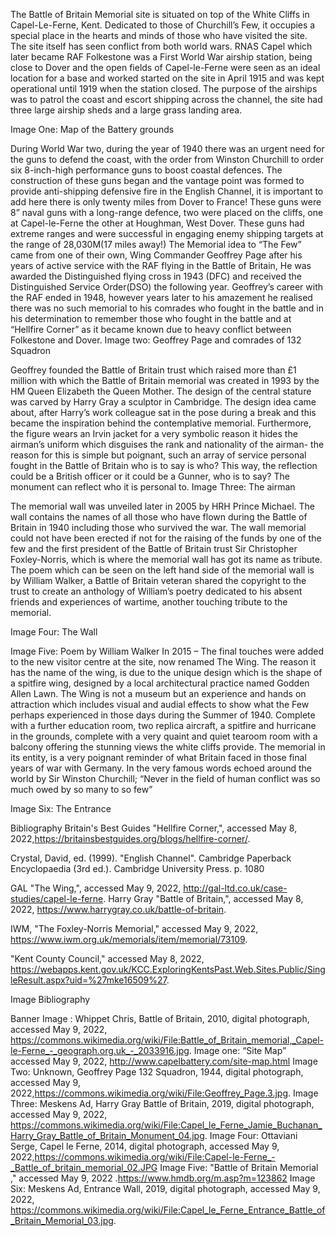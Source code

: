 The Battle of Britain Memorial site is situated on top of the White Cliffs in Capel-Le-Ferne, Kent. Dedicated to those of Churchill’s Few, it occupies a special place in the hearts and minds of those who have visited the site. 
The site itself has seen conflict from both world wars. RNAS Capel which later became RAF Folkestone was a First World War airship station, being close to Dover and the open fields of Capel-le-Ferne were seen as an ideal location for a base and worked started on the site in April 1915 and was kept operational until 1919 when the station closed.  The purpose of the airships was to patrol the coast and escort shipping across the channel, the site had three large airship sheds and a large grass landing area. 

Image One:
Map of the Battery grounds



During World War two, during the year of 1940 there was an urgent need for the guns to defend the coast, with the order from Winston Churchill to order six 8-inch-high performance guns to boost coastal defences. The construction of these guns began and the vantage point was formed to provide anti-shipping defensive fire in the English Channel, it is important to add here there is only twenty miles from Dover to France!  These guns were 8” naval guns with a long-range defence, two were placed on the cliffs, one at Capel-le-Ferne the other at Houghman, West Dover. These guns had extreme ranges and were successful in engaging enemy shipping targets at the range of 28,030M(17 miles away!) 
The Memorial idea to “The Few” came from one of their own, Wing Commander Geoffrey Page after his years of active service with the RAF flying in the Battle of Britain, He was awarded the Distinguished flying cross in 1943 (DFC) and received the Distinguished Service Order(DSO) the following year. Geoffrey’s career with the RAF ended in 1948, however years later to his amazement he realised there was no such memorial to his comrades who fought in the battle and in his determination to remember those who fought in the battle and at “Hellfire Corner”  as it became known due to heavy conflict between Folkestone and Dover. 
Image two: Geoffrey Page and comrades of 132 Squadron 







Geoffrey founded the Battle of Britain trust which raised more than £1 million with which the Battle of Britain memorial was created in 1993 by the HM Queen Elizabeth the Queen Mother.  The design of the central stature was carved by Harry Gray a sculptor in Cambridge.  The design idea came about, after Harry’s work colleague sat in the pose during a break and this became the inspiration behind the contemplative memorial. Furthermore, the figure wears an Irvin jacket for a very symbolic reason it hides the airman’s uniform which disguises the rank and nationality of the airman- the reason for this is simple but poignant, such an array of service personal fought in the Battle of Britain who is to say is who? This way, the reflection could be a British officer or it could be a Gunner, who is to say? The monument can reflect who it is personal to. 
Image Three: The airman 


The memorial wall was unveiled later in 2005 by HRH Prince Michael. The wall contains the names of all those who have flown during the Battle of Britain in 1940 including those who survived the war.  The wall memorial could not have been erected if not for the raising of the funds by one of the few and the first president of the Battle of Britain trust Sir Christopher Foxley-Norris, which is where the memorial wall has got its name as tribute.  The poem which can be seen on the left hand side of the memorial wall is by William Walker, a Battle of Britain veteran shared the copyright to the trust to create an anthology of William’s poetry dedicated to his absent friends and experiences of wartime, another touching tribute to the memorial. 

Image Four: The Wall 







Image Five: Poem by William Walker 
In 2015 – The final touches were added to the new visitor centre at the site, now renamed The Wing. The reason it has the name of the wing, is due to the unique design which is the shape of a spitfire wing, designed by a local architectural practice named Godden Allen Lawn.  The Wing is not a museum but an experience and hands on attraction which includes visual and audial effects to show what the Few perhaps experienced in those days during the Summer of 1940. Complete with a further education room, two replica aircraft, a spitfire and hurricane in the grounds, complete with a very quaint and quiet tearoom room with a balcony offering the stunning views the white cliffs provide. 
The memorial in its entity, is a very poignant reminder of what Britain faced in those final years of war with Germany. 
In the very famous words echoed around the world by Sir Winston Churchill; “Never in the field of human conflict was so much owed by so many to so few”

Image Six: The Entrance 


Bibliography
Britain's Best Guides "Hellfire Corner,", accessed May 8, 2022,https://britainsbestguides.org/blogs/hellfire-corner/.

Crystal, David, ed. (1999). "English Channel". Cambridge Paperback Encyclopaedia (3rd ed.). Cambridge University Press. p. 1080

GAL "The Wing,", accessed May 9, 2022, http://gal-ltd.co.uk/case-studies/capel-le-ferne.
Harry Gray "Battle of Britain,", accessed May 8, 2022, https://www.harrygray.co.uk/battle-of-britain.

IWM, "The Foxley-Norris Memorial," accessed May 9, 2022, https://www.iwm.org.uk/memorials/item/memorial/73109.

"Kent County Council," accessed May 8, 2022, https://webapps.kent.gov.uk/KCC.ExploringKentsPast.Web.Sites.Public/SingleResult.aspx?uid=%27mke16509%27.


Image Bibliography 

Banner Image : Whippet Chris, Battle of Britain, 2010, digital photograph, accessed May 9, 2022, https://commons.wikimedia.org/wiki/File:Battle_of_Britain_memorial,_Capel-le-Ferne_-_geograph.org.uk_-_2033916.jpg.
Image one:  “Site Map” accessed May 9, 2022, http://www.capelbattery.com/site-map.html
Image Two: Unknown, Geoffrey Page  132 Squadron, 1944, digital photograph, accessed May 9, 2022,https://commons.wikimedia.org/wiki/File:Geoffrey_Page.3.jpg.
Image Three: Meskens Ad, Harry Gray Battle of Britain, 2019, digital photograph, accessed May 9, 2022, https://commons.wikimedia.org/wiki/File:Capel_le_Ferne_Jamie_Buchanan_Harry_Gray_Battle_of_Britain_Monument_04.jpg.
Image Four:  Ottaviani Serge, Capel le Ferne, 2014, digital photograph, accessed May 9, 2022,https://commons.wikimedia.org/wiki/File:Capel-le-Ferne_-_Battle_of_britain_memorial_02.JPG
Image Five: "Battle of Britain Memorial ," accessed May 9, 2022 .https://www.hmdb.org/m.asp?m=123862
Image Six: Meskens Ad, Entrance Wall, 2019, digital photograph, accessed May 9, 2022, https://commons.wikimedia.org/wiki/File:Capel_le_Ferne_Entrance_Battle_of_Britain_Memorial_03.jpg.
